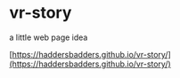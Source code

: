 # vr-story
a little web page idea

[https://haddersbadders.github.io/vr-story/](https://haddersbadders.github.io/vr-story/)
